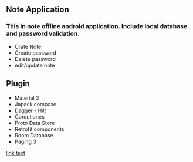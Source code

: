 ## Note Application 
### This in note offline android application. Include local database and password validation.
+ Crate Note
+ Create password
+ Delete password 
+ edit/update note
 
## Plugin
+ Material 3
+ Japack compose
+ Dagger - Hilt
+ Coroutiones
+ Proto Data Store
+ Retrofit components
+ Room Database
+ Paging 3


[link text](http://dev.nodeca.com)
